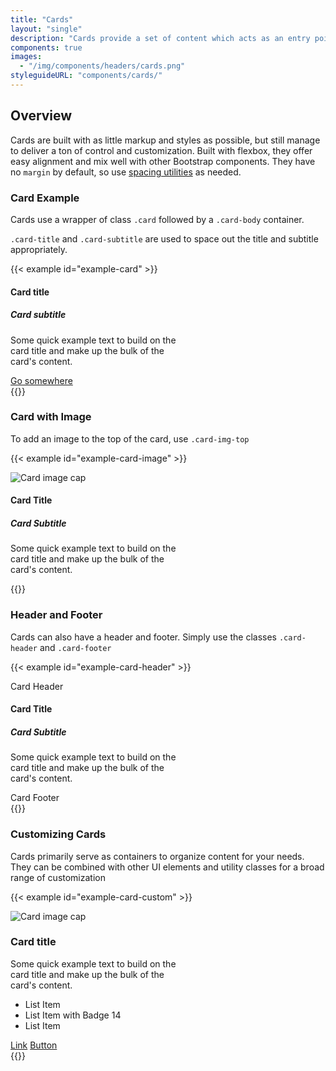 ```yaml
---
title: "Cards"
layout: "single"
description: "Cards provide a set of content which acts as an entry point to more detailed information."
components: true
images:
  - "/img/components/headers/cards.png"
styleguideURL: "components/cards/"
---
```


## Overview

Cards are built with as little markup and styles as possible, but still manage to deliver a ton of control and customization. Built with flexbox, they offer easy alignment and mix well with other Bootstrap components. They have no `margin` by default, so use [spacing utilities](/utilities/padding-and-margin/) as needed.

### Card Example

Cards use a wrapper of class `.card` followed by a
`.card-body` container.

`.card-title` and `.card-subtitle` are used to space out
the title and subtitle appropriately.

{{< example id="example-card" >}}
<div class="card" style="width: 18rem;">
  <div class="card-body">
    <h4 class="card-title" id="card-title">Card title</h4>
    <h5 class="card-subtitle mb-2 text-muted" id="card-subtitle">Card subtitle</h5>
    <p class="card-text">
      Some quick example text to build on the card title and make up the
      bulk of the card's content.
    </p>
    <a href="#" class="btn btn-primary">Go somewhere</a>
  </div>
</div>
{{</ example >}}

### Card with Image

To add an image to the top of the card, use `.card-img-top`

{{< example id="example-card-image" >}}
<div class="card" style="width: 18rem;">
  <img class="card-img-top" src="https://placehold.co/286x150?text=Card+image" alt="Card image cap">
  <div class="card-body">
    <h4 class="card-title" id="card-title-1">Card Title</h4>
    <h5 class="card-subtitle mb-2 text-muted" id="card-subtitle-1">Card Subtitle</h5>
    <p class="card-text">
      Some quick example text to build on the card title and make up the
      bulk of the card's content.
    </p>
  </div>
</div>
{{</ example >}}

### Header and Footer

Cards can also have a header and footer. Simply use the classes
`.card-header` and `.card-footer`

{{< example id="example-card-header" >}}
<div class="card" style="width: 18rem;">
  <div class="card-header">Card Header</div>
  <div class="card-body">
    <h4 class="card-title" id="card-title-2">Card Title</h4>
    <h5 class="card-subtitle mb-2 text-muted" id="card-subtitle-2">Card Subtitle</h5>
    <p class="card-text">
      Some quick example text to build on the card title and make up the
      bulk of the card's content.
    </p>
  </div>
  <div class="card-footer">Card Footer</div>
</div>
{{</ example >}}

### Customizing Cards

Cards primarily serve as containers to organize content for your needs. They
can be combined with other UI elements and utility classes for a broad range
of customization

{{< example id="example-card-custom" >}}
<div class="card border-dark shadow" style="width: 18rem;">
  <img class="card-img-top" src="https://placehold.co/286x150?text=Card+image" alt="Card image cap">
  <div class="card-body">
    <h3 class="card-title" id="card-title-3">Card title</h3>
    <p class="card-text">
      Some quick example text to build on the card title and make up the
      bulk of the card's content.
    </p>
  </div>
  <ul class="list-group list-group-flush">
    <li class="list-group-item">List Item</li>
    <li class="list-group-item d-flex justify-content-between align-items-center">
      List Item with Badge
      <span class="badge badge-primary badge-pill">14</span>
    </li>
    <li class="list-group-item">List Item</li>
  </ul>
  <div class="card-footer text-right">
    <a href="#" class="card-link">Link</a>
    <a href="#" class="card-link btn btn-primary">Button</a>
  </div>
</div>
{{</ example >}}
